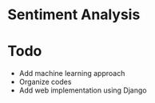 # Sentiment Analysis

# Todo
- Add machine learning approach
- Organize codes
- Add web implementation using Django